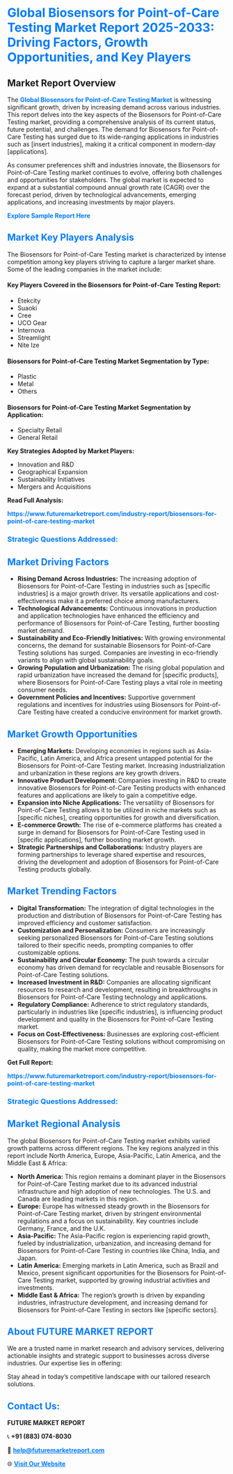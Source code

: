 <h1 style="color: #007BFF;">Global Biosensors for Point-of-Care Testing Market Report 2025-2033: Driving Factors, Growth Opportunities, and Key Players</h1>

<section id="overview">
<h2>Market Report Overview</h2>
<p>The <a href="https://www.futuremarketreport.com/industry-report/biosensors-for-point-of-care-testing-market" style="color: #007BFF; text-decoration: none;"><strong>Global Biosensors for Point-of-Care Testing Market</strong></a> is witnessing significant growth, driven by increasing demand across various industries. This report delves into the key aspects of the Biosensors for Point-of-Care Testing market, providing a comprehensive analysis of its current status, future potential, and challenges. The demand for Biosensors for Point-of-Care Testing has surged due to its wide-ranging applications in industries such as [insert industries], making it a critical component in modern-day [applications].</p>
<p>As consumer preferences shift and industries innovate, the Biosensors for Point-of-Care Testing market continues to evolve, offering both challenges and opportunities for stakeholders. The global market is expected to expand at a substantial compound annual growth rate (CAGR) over the forecast period, driven by technological advancements, emerging applications, and increasing investments by major players.</p>
</section>

<section id="overview">
<p><a href="https://www.futuremarketreport.com/request-sample/reportId=34695" style="color: #007BFF; text-decoration: none;"><strong>Explore Sample Report Here</strong></a></p>
</section>

<section id="key-players">
<h2 style="color: #007BFF;">Market Key Players Analysis</h2>
<p>The Biosensors for Point-of-Care Testing market is characterized by intense competition among key players striving to capture a larger market share. Some of the leading companies in the market include:</p>
<h4>Key Players Covered in the Biosensors for Point-of-Care Testing Report:</h4>
<ul><li>Etekcity</li><li>Suaoki</li><li>Cree</li><li>UCO Gear</li><li>Internova</li><li>Streamlight</li><li>Nite Ize</li></ul>
<h4>Biosensors for Point-of-Care Testing Market Segmentation by Type:</h4>
<ul><li>Plastic</li><li>Metal</li><li>Others</li></ul>

<h4>Biosensors for Point-of-Care Testing Market Segmentation by Application:</h4>
<ul><li>Specialty Retail</li><li>General Retail</li></ul>
<p><strong>Key Strategies Adopted by Market Players:</strong></p>
<ul>
<li>Innovation and R&D</li>
<li>Geographical Expansion</li>
<li>Sustainability Initiatives</li>
<li>Mergers and Acquisitions</li>
</ul>
</section>

<section>
<p><strong>Read Full Analysis: </strong></p><a href="https://www.futuremarketreport.com/industry-report/biosensors-for-point-of-care-testing-market" style="color: #007BFF; text-decoration: none;"><strong>https://www.futuremarketreport.com/industry-report/biosensors-for-point-of-care-testing-market</strong></a>
<h3 style="color: #007BFF;">Strategic Questions Addressed:</h3>
</section>

<section id="driving-factors">
<h2 style="color: #007BFF;">Market Driving Factors</h2>
<ul>
<li><strong>Rising Demand Across Industries:</strong> The increasing adoption of Biosensors for Point-of-Care Testing in industries such as [specific industries] is a major growth driver. Its versatile applications and cost-effectiveness make it a preferred choice among manufacturers.</li>
<li><strong>Technological Advancements:</strong> Continuous innovations in production and application technologies have enhanced the efficiency and performance of Biosensors for Point-of-Care Testing, further boosting market demand.</li>
<li><strong>Sustainability and Eco-Friendly Initiatives:</strong> With growing environmental concerns, the demand for sustainable Biosensors for Point-of-Care Testing solutions has surged. Companies are investing in eco-friendly variants to align with global sustainability goals.</li>
<li><strong>Growing Population and Urbanization:</strong> The rising global population and rapid urbanization have increased the demand for [specific products], where Biosensors for Point-of-Care Testing plays a vital role in meeting consumer needs.</li>
<li><strong>Government Policies and Incentives:</strong> Supportive government regulations and incentives for industries using Biosensors for Point-of-Care Testing have created a conducive environment for market growth.</li>
</ul>
</section>

<section id="growth-opportunities">
<h2 style="color: #007BFF;">Market Growth Opportunities</h2>
<ul>
<li><strong>Emerging Markets:</strong> Developing economies in regions such as Asia-Pacific, Latin America, and Africa present untapped potential for the Biosensors for Point-of-Care Testing market. Increasing industrialization and urbanization in these regions are key growth drivers.</li>
<li><strong>Innovative Product Development:</strong> Companies investing in R&D to create innovative Biosensors for Point-of-Care Testing products with enhanced features and applications are likely to gain a competitive edge.</li>
<li><strong>Expansion into Niche Applications:</strong> The versatility of Biosensors for Point-of-Care Testing allows it to be utilized in niche markets such as [specific niches], creating opportunities for growth and diversification.</li>
<li><strong>E-commerce Growth:</strong> The rise of e-commerce platforms has created a surge in demand for Biosensors for Point-of-Care Testing used in [specific applications], further boosting market growth.</li>
<li><strong>Strategic Partnerships and Collaborations:</strong> Industry players are forming partnerships to leverage shared expertise and resources, driving the development and adoption of Biosensors for Point-of-Care Testing products globally.</li>
</ul>
</section>

<section id="trending-factors">
<h2 style="color: #007BFF;">Market Trending Factors</h2>
<ul>
<li><strong>Digital Transformation:</strong> The integration of digital technologies in the production and distribution of Biosensors for Point-of-Care Testing has improved efficiency and customer satisfaction.</li>
<li><strong>Customization and Personalization:</strong> Consumers are increasingly seeking personalized Biosensors for Point-of-Care Testing solutions tailored to their specific needs, prompting companies to offer customizable options.</li>
<li><strong>Sustainability and Circular Economy:</strong> The push towards a circular economy has driven demand for recyclable and reusable Biosensors for Point-of-Care Testing solutions.</li>
<li><strong>Increased Investment in R&D:</strong> Companies are allocating significant resources to research and development, resulting in breakthroughs in Biosensors for Point-of-Care Testing technology and applications.</li>
<li><strong>Regulatory Compliance:</strong> Adherence to strict regulatory standards, particularly in industries like [specific industries], is influencing product development and quality in the Biosensors for Point-of-Care Testing market.</li>
<li><strong>Focus on Cost-Effectiveness:</strong> Businesses are exploring cost-efficient Biosensors for Point-of-Care Testing solutions without compromising on quality, making the market more competitive.</li>
</ul>
</section>

<section>
<p><strong>Get Full Report: </strong></p><a href="https://www.futuremarketreport.com/industry-report/biosensors-for-point-of-care-testing-market" style="color: #007BFF; text-decoration: none;"><strong>https://www.futuremarketreport.com/industry-report/biosensors-for-point-of-care-testing-market</strong></a>
<h3 style="color: #007BFF;">Strategic Questions Addressed:</h3>
</section>


<section id="regional-analysis">
<h2 style="color: #007BFF;">Market Regional Analysis</h2>
<p>The global Biosensors for Point-of-Care Testing market exhibits varied growth patterns across different regions. The key regions analyzed in this report include North America, Europe, Asia-Pacific, Latin America, and the Middle East & Africa:</p>
<ul>
<li><strong>North America:</strong> This region remains a dominant player in the Biosensors for Point-of-Care Testing market due to its advanced industrial infrastructure and high adoption of new technologies. The U.S. and Canada are leading markets in this region.</li>
<li><strong>Europe:</strong> Europe has witnessed steady growth in the Biosensors for Point-of-Care Testing market, driven by stringent environmental regulations and a focus on sustainability. Key countries include Germany, France, and the U.K.</li>
<li><strong>Asia-Pacific:</strong> The Asia-Pacific region is experiencing rapid growth, fueled by industrialization, urbanization, and increasing demand for Biosensors for Point-of-Care Testing in countries like China, India, and Japan.</li>
<li><strong>Latin America:</strong> Emerging markets in Latin America, such as Brazil and Mexico, present significant opportunities for the Biosensors for Point-of-Care Testing market, supported by growing industrial activities and investments.</li>
<li><strong>Middle East & Africa:</strong> The region’s growth is driven by expanding industries, infrastructure development, and increasing demand for Biosensors for Point-of-Care Testing in sectors like [specific sectors].</li>
</ul>
</section>

<footer>
<h2 style="color: #007BFF;">About FUTURE MARKET REPORT</h2>
<p>We are a trusted name in market research and advisory services, delivering actionable insights and strategic support to businesses across diverse industries. Our expertise lies in offering:</p>

<p>Stay ahead in today’s competitive landscape with our tailored research solutions.</p>

<h2 style="color: #007BFF;">Contact Us:</h2>
<p><strong>FUTURE MARKET REPORT</strong></p>
<p>📞 <strong>+91 (883) 074-8030</strong></p>
<p>📧 <strong><a href="mailto:help@futuremarketreport.com" style="color: #007BFF;">help@futuremarketreport.com</a></strong></p>
<p>🌐 <strong><a href="https://www.futuremarketreport.com/" style="color: #007BFF;">Visit Our Website</a></strong></p>
</footer>